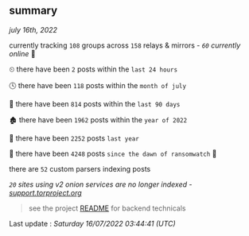 
## summary
_july 16th, 2022_

currently tracking `108` groups across `158` relays & mirrors - _`60` currently online_ 📡

⏲ there have been `2` posts within the `last 24 hours`

🕓 there have been `118` posts within the `month of july`

📅 there have been `814` posts within the `last 90 days`

🏚 there have been `1962` posts within the `year of 2022`

🚀 there have been `2252` posts `last year`

🦕 there have been `4248` posts `since the dawn of ransomwatch` 🐣

there are `52` custom parsers indexing posts

_`20` sites using v2 onion services are no longer indexed - [support.torproject.org](https://support.torproject.org/onionservices/v2-deprecation/)_

> see the project [README](https://github.com/jmousqueton/ransomwatch#readme) for backend technicals



Last update : _Saturday 16/07/2022 03:44:41 (UTC)_

